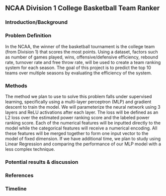 ## NCAA Division 1 College Basketball Team Ranker

### Introduction/Background 

### Problem Definition

In the NCAA, the winner of the basketball tournament is the college team (from Division 1) that scores the most points. Using a dataset, factors such as number of games played, wins, offensive/defensive efficiency, rebound rate, turnover rate and free throw rate, will be used to create a team ranking system for each season. The goal of this project is to predict the top 10 teams over multiple seasons by evaluating the efficiency of the system. 

### Methods 

The method we plan to use to solve this problem falls under supervised learning, specifically using a multi-layer perceptron (MLP) and gradient descent to train the model. We will parameterize the neural network using 3 layers and ReLU activations after each layer. The loss will be defined as an L2 loss over the estimated power ranking score and the labeled power ranking score. Each of the numerical features will be inputted directly to the model while the categorical features will receive a numerical encoding. All these features will be merged together to form one input vector to the model of fixed dimension. If we have additional time, we plan to study using Linear Regression and comparing the performance of our MLP model with a less complex technique.

### Potential results & discussion 

### References

### Timeline